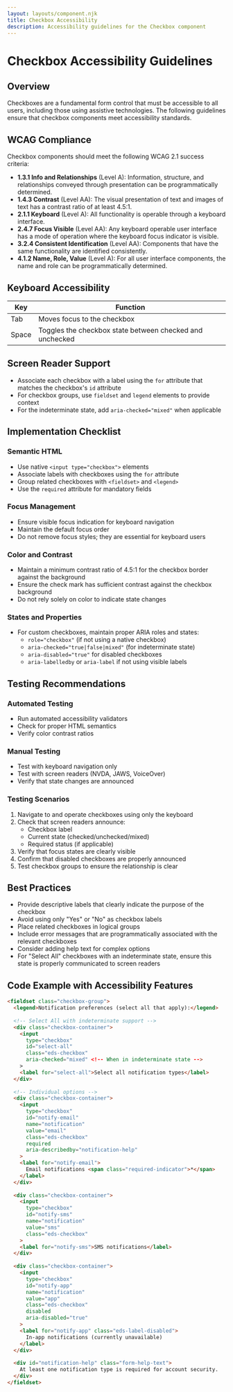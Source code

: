 ```yaml
---
layout: layouts/component.njk
title: Checkbox Accessibility
description: Accessibility guidelines for the Checkbox component
---
```


# Checkbox Accessibility Guidelines

## Overview

Checkboxes are a fundamental form control that must be accessible to all users, including those using assistive technologies. The following guidelines ensure that checkbox components meet accessibility standards.

## WCAG Compliance

Checkbox components should meet the following WCAG 2.1 success criteria:

- **1.3.1 Info and Relationships** (Level A): Information, structure, and relationships conveyed through presentation can be programmatically determined.
- **1.4.3 Contrast** (Level AA): The visual presentation of text and images of text has a contrast ratio of at least 4.5:1.
- **2.1.1 Keyboard** (Level A): All functionality is operable through a keyboard interface.
- **2.4.7 Focus Visible** (Level AA): Any keyboard operable user interface has a mode of operation where the keyboard focus indicator is visible.
- **3.2.4 Consistent Identification** (Level AA): Components that have the same functionality are identified consistently.
- **4.1.2 Name, Role, Value** (Level A): For all user interface components, the name and role can be programmatically determined.

## Keyboard Accessibility

| Key | Function |
| --- | --- |
| Tab | Moves focus to the checkbox |
| Space | Toggles the checkbox state between checked and unchecked |

## Screen Reader Support

- Associate each checkbox with a label using the `for` attribute that matches the checkbox's `id` attribute
- For checkbox groups, use `fieldset` and `legend` elements to provide context
- For the indeterminate state, add `aria-checked="mixed"` when applicable

## Implementation Checklist

### Semantic HTML
- Use native `<input type="checkbox">` elements
- Associate labels with checkboxes using the `for` attribute
- Group related checkboxes with `<fieldset>` and `<legend>`
- Use the `required` attribute for mandatory fields

### Focus Management
- Ensure visible focus indication for keyboard navigation
- Maintain the default focus order
- Do not remove focus styles; they are essential for keyboard users

### Color and Contrast
- Maintain a minimum contrast ratio of 4.5:1 for the checkbox border against the background
- Ensure the check mark has sufficient contrast against the checkbox background
- Do not rely solely on color to indicate state changes

### States and Properties
- For custom checkboxes, maintain proper ARIA roles and states:
  - `role="checkbox"` (if not using a native checkbox)
  - `aria-checked="true|false|mixed"` (for indeterminate state)
  - `aria-disabled="true"` for disabled checkboxes
  - `aria-labelledby` or `aria-label` if not using visible labels

## Testing Recommendations

### Automated Testing
- Run automated accessibility validators
- Check for proper HTML semantics
- Verify color contrast ratios

### Manual Testing
- Test with keyboard navigation only
- Test with screen readers (NVDA, JAWS, VoiceOver)
- Verify that state changes are announced

### Testing Scenarios
1. Navigate to and operate checkboxes using only the keyboard
2. Check that screen readers announce:
   - Checkbox label
   - Current state (checked/unchecked/mixed)
   - Required status (if applicable)
3. Verify that focus states are clearly visible
4. Confirm that disabled checkboxes are properly announced
5. Test checkbox groups to ensure the relationship is clear

## Best Practices

- Provide descriptive labels that clearly indicate the purpose of the checkbox
- Avoid using only "Yes" or "No" as checkbox labels
- Place related checkboxes in logical groups
- Include error messages that are programmatically associated with the relevant checkboxes
- Consider adding help text for complex options
- For "Select All" checkboxes with an indeterminate state, ensure this state is properly communicated to screen readers

## Code Example with Accessibility Features

```html
<fieldset class="checkbox-group">
  <legend>Notification preferences (select all that apply):</legend>
  
  <!-- Select All with indeterminate support -->
  <div class="checkbox-container">
    <input 
      type="checkbox" 
      id="select-all" 
      class="eds-checkbox"
      aria-checked="mixed" <!-- When in indeterminate state -->
    >
    <label for="select-all">Select all notification types</label>
  </div>
  
  <!-- Individual options -->
  <div class="checkbox-container">
    <input 
      type="checkbox" 
      id="notify-email" 
      name="notification" 
      value="email" 
      class="eds-checkbox"
      required
      aria-describedby="notification-help"
    >
    <label for="notify-email">
      Email notifications <span class="required-indicator">*</span>
    </label>
  </div>
  
  <div class="checkbox-container">
    <input 
      type="checkbox" 
      id="notify-sms" 
      name="notification" 
      value="sms" 
      class="eds-checkbox"
    >
    <label for="notify-sms">SMS notifications</label>
  </div>
  
  <div class="checkbox-container">
    <input 
      type="checkbox" 
      id="notify-app" 
      name="notification" 
      value="app" 
      class="eds-checkbox"
      disabled
      aria-disabled="true"
    >
    <label for="notify-app" class="eds-label-disabled">
      In-app notifications (currently unavailable)
    </label>
  </div>
  
  <div id="notification-help" class="form-help-text">
    At least one notification type is required for account security.
  </div>
</fieldset>
```